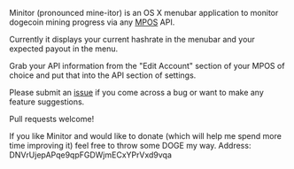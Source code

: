 Minitor (pronounced mine-itor) is an OS X menubar application to monitor dogecoin mining progress via any [MPOS](https://github.com/MPOS/php-mpos) API.

Currently it displays your current hashrate in the menubar and your expected payout in the menu.

Grab your API information from the "Edit Account" section of your MPOS of choice and put that into the API section of settings.

Please submit an [issue](https://github.com/birarda/minitor/issues) if you come across a bug or want to make any feature suggestions.

Pull requests welcome!

If you like Minitor and would like to donate (which will help me spend more time improving it) feel free to throw some DOGE my way.
Address: DNVrUjepAPqe9qpFGDWjmECxYPrVxd9vqa 
